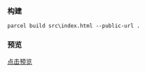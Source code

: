 ### 构建
`parcel build src\index.html --public-url .`
### 预览
[点击预览](https://xna00.github.io/4apps/dist/)

